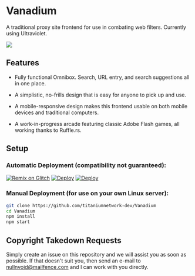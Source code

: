# Vanadium
A traditional proxy site frontend for use in combating web filters. Currently using Ultraviolet.

<img src="/vanadium.png">

## Features

- Fully functional Omnibox. Search, URL entry, and search suggestions all in one place.

- A simplistic, no-frills design that is easy for anyone to pick up and use.

- A mobile-responsive design makes this frontend usable on both mobile devices and traditional computers.

- A work-in-progress arcade featuring classic Adobe Flash games, all working thanks to Ruffle.rs.

## Setup

### Automatic Deployment (compatibility not guaranteed):
[![Remix on Glitch](https://cdn.glitch.com/2703baf2-b643-4da7-ab91-7ee2a2d00b5b%2Fremix-button.svg)](https://glitch.com/edit/#!/import/github/titaniumnetwork-dev/Vanadium) [![Deploy](https://raw.githubusercontent.com/titaniumnetwork-dev/Vanadium/main/replit.svg)](https://repl.it/github/titaniumnetwork-dev/Vanadium)
[![Deploy](https://www.herokucdn.com/deploy/button.svg)](https://heroku.com/deploy?template=https://github.com/EDestroyer10/Vanadium)

### Manual Deployment (for use on your own Linux server):

```sh
git clone https://github.com/titaniumnetwork-dev/Vanadium
cd Vanadium
npm install
npm start
```

## Copyright Takedown Requests

Simply create an issue on this repository and we will assist you as soon as possible. If that doesn't suit you, then send an e-mail to nullnvoid@mailfence.com and I can work with you directly.

